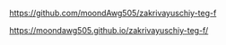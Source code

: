 https://github.com/moondAwg505/zakrivayuschiy-teg-f

https://moondawg505.github.io/zakrivayuschiy-teg-f/